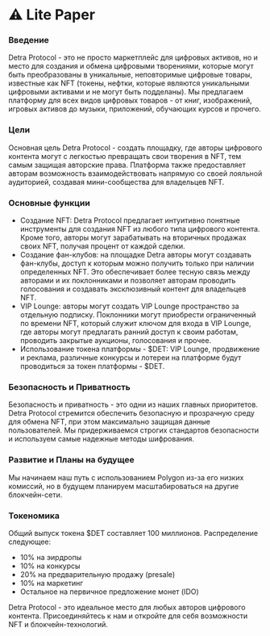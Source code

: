 # ⚠ Lite Paper

### Введение

Detra Protocol - это не просто маркетплейс для цифровых активов, но и место для создания и обмена цифровыми творениями, которые могут быть преобразованы в уникальные, неповторимые цифровые товары, известные как NFT (токены, нефтки, которые являются уникальными цифровыми активами и не могут быть подделаны). Мы предлагаем платформу для всех видов цифровых товаров - от книг, изображений, игровых активов до музыки, приложений, обучающих курсов и прочего.

### Цели

Основная цель Detra Protocol - создать площадку, где авторы цифрового контента могут с легкостью превращать свои творения в NFT, тем самым защищая авторские права. Платформа также предоставляет авторам возможность взаимодействовать напрямую со своей лояльной аудиторией, создавая мини-сообщества для владельцев NFT.

### Основные функции

* Создание NFT: Detra Protocol предлагает интуитивно понятные инструменты для создания NFT из любого типа цифрового контента. Кроме того, авторы могут зарабатывать на вторичных продажах своих NFT, получая процент от каждой сделки.
* Создание фан-клубов: на площадке Detra авторы могут создавать фан-клубы, доступ к которым можно получить только при наличии определенных NFT. Это обеспечивает более тесную связь между авторами и их поклонниками и позволяет авторам проводить голосования и создавать эксклюзивный контент для владельцев NFT.
* VIP Lounge: авторы могут создать VIP Lounge пространство за отдельную подписку. Поклонники могут приобрести ограниченный по времени NFT, который служит ключом для входа в VIP Lounge, где авторы могут предлагать ранний доступ к своим работам, проводить закрытые аукционы, голосования и прочее.
* Использование токена платформы - $DET: VIP Lounge, продвижение и реклама, различные конкурсы и лотереи на платформе будут проводиться за токен платформы - $DET.

### Безопасность и Приватность

Безопасность и приватность - это одни из наших главных приоритетов. Detra Protocol стремится обеспечить безопасную и прозрачную среду для обмена NFT, при этом максимально защищая данные пользователей. Мы придерживаемся строгих стандартов безопасности и используем самые надежные методы шифрования.

### Развитие и Планы на будущее

Мы начинаем наш путь с использованием Polygon из-за его низких комиссий, но в будущем планируем масштабироваться на другие блокчейн-сети.

### Токеномика

Общий выпуск токена $DET составляет 100 миллионов. Распределение следующее:

* 10% на эирдропы
* 10% на конкурсы
* 20% на предварительную продажу (presale)
* 10% на маркетинг
* Остальное на первичное предложение монет (IDO)

Detra Protocol - это идеальное место для любых авторов цифрового контента. Присоединяйтесь к нам и откройте для себя возможности NFT и блокчейн-технологий.
